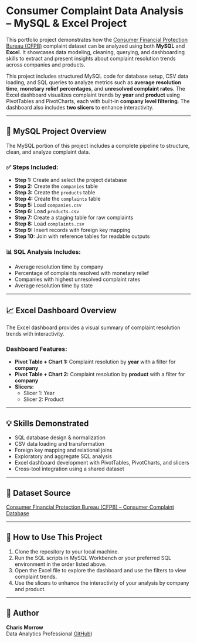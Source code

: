 # Consumer Complaint Data Analysis – MySQL & Excel Project

This portfolio project demonstrates how the [Consumer Financial Protection Bureau (CFPB)](https://www.consumerfinance.gov/data-research/consumer-complaints/) complaint dataset can be analyzed using both **MySQL** and **Excel**. It showcases data modeling, cleaning, querying, and dashboarding skills to extract and present insights about complaint resolution trends across companies and products.

This project includes structured MySQL code for database setup, CSV data loading, and SQL queries to analyze metrics such as **average resolution time**, **monetary relief percentages**, and **unresolved complaint rates**. The Excel dashboard visualizes complaint trends by **year** and **product** using PivotTables and PivotCharts, each with built-in **company level filtering**. The dashboard also includes **two slicers** to enhance interactivity.

---

## 🐬 MySQL Project Overview

The MySQL portion of this project includes a complete pipeline to structure, clean, and analyze complaint data.

### ✅ Steps Included:
- **Step 1:** Create and select the project database  
- **Step 2:** Create the `companies` table  
- **Step 3:** Create the `products` table  
- **Step 4:** Create the `complaints` table  
- **Step 5:** Load `companies.csv`  
- **Step 6:** Load `products.csv`  
- **Step 7:** Create a staging table for raw complaints  
- **Step 8:** Load `complaints.csv`  
- **Step 9:** Insert records with foreign key mapping  
- **Step 10:** Join with reference tables for readable outputs  

### 📊 SQL Analysis Includes:
- Average resolution time by company  
- Percentage of complaints resolved with monetary relief  
- Companies with highest unresolved complaint rates  
- Average resolution time by state

---

## 📈 Excel Dashboard Overview

The Excel dashboard provides a visual summary of complaint resolution trends with interactivity.

### Dashboard Features:
- **Pivot Table + Chart 1:** Complaint resolution by **year** with a filter for **company**
- **Pivot Table + Chart 2:** Complaint resolution by **product** with a filter for **company**
- **Slicers:**
  - Slicer 1: Year 
  - Slicer 2: Product

---

## 💡 Skills Demonstrated

- SQL database design & normalization  
- CSV data loading and transformation  
- Foreign key mapping and relational joins  
- Exploratory and aggregate SQL analysis  
- Excel dashboard development with PivotTables, PivotCharts, and slicers  
- Cross-tool integration using a shared dataset  

---

## 📎 Dataset Source

[Consumer Financial Protection Bureau (CFPB) – Consumer Complaint Database](https://www.consumerfinance.gov/data-research/consumer-complaints/)

---

## 🔗 How to Use This Project

1. Clone the repository to your local machine.
2. Run the SQL scripts in MySQL Workbench or your preferred SQL environment in the order listed above.
3. Open the Excel file to explore the dashboard and use the filters to view complaint trends.
4. Use the slicers to enhance the interactivity of your analysis by company and product.

---

## 👤 Author

**Charis Morrow**  
Data Analytics Professional 
[GitHub](https://github.com/CharisMorrow))



